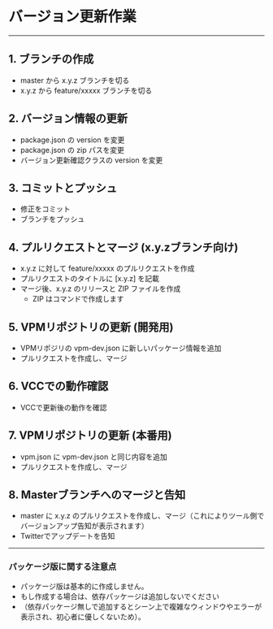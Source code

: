 # バージョン更新作業

---

## 1. ブランチの作成

* master から x.y.z ブランチを切る
* x.y.z から feature/xxxxx ブランチを切る

## 2. バージョン情報の更新

* package.json の version を変更
* package.json の zip パスを変更
* バージョン更新確認クラスの version を変更

## 3. コミットとプッシュ

* 修正をコミット
* ブランチをプッシュ

## 4. プルリクエストとマージ (x.y.zブランチ向け)

* x.y.z に対して feature/xxxxx のプルリクエストを作成
* プルリクエストのタイトルに [x.y.z] を記載
* マージ後、x.y.z のリリースと ZIP ファイルを作成
    * ZIP はコマンドで作成します

## 5. VPMリポジトリの更新 (開発用)

* VPMリポジリの vpm-dev.json に新しいパッケージ情報を追加
* プルリクエストを作成し、マージ

## 6. VCCでの動作確認

* VCCで更新後の動作を確認

## 7. VPMリポジトリの更新 (本番用)

* vpm.json に vpm-dev.json と同じ内容を追加
* プルリクエストを作成し、マージ

## 8. Masterブランチへのマージと告知

* master に x.y.z のプルリクエストを作成し、マージ（これによりツール側でバージョンアップ告知が表示されます）
* Twitterでアップデートを告知

---

### パッケージ版に関する注意点

* パッケージ版は基本的に作成しません。
* もし作成する場合は、依存パッケージは追加しないでください
* （依存パッケージ無しで追加するとシーン上で複雑なウィンドウやエラーが表示され、初心者に優しくないため）。
